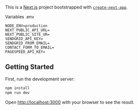 This is a [Next.js](https://nextjs.org) project bootstrapped with [`create-next-app`](https://github.com/vercel/next.js/tree/canary/packages/create-next-app).

Variables .env
```env
NODE_ENV=production
NEXT_PUBLIC_API_URL=
NEXT_PUBLIC_SITE_UR=
SENDGRID_API_KEY=
SENDGRID_FROM_EMAIL=
CONTACT_FORM_TO_EMAIL=
PAGESPEED_API_KEY=
```

## Getting Started

First, run the development server:

```bash
npm install
npm run dev
```

Open [http://localhost:3000](http://localhost:3000) with your browser to see the result.


